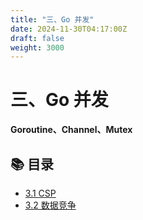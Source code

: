 ```yaml
---
title: "三、Go 并发"
date: 2024-11-30T04:17:00Z
draft: false
weight: 3000
---
```


# 三、Go 并发

**Goroutine、Channel、Mutex**



## 📚 目录

- [3.1 CSP](3-1-csp/)
- [3.2 数据竞争](3-2-数据竞争/)







